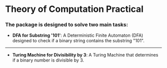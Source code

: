 # Theory of Computation Practical


### The package is designed to solve two main tasks:

- **DFA for Substring '101'**: A Deterministic Finite Automaton (DFA) designed to check if a binary string contains the substring "101".
---

- **Turing Machine for Divisibility by 3**: A Turing Machine that determines if a binary number is divisible by 3.



